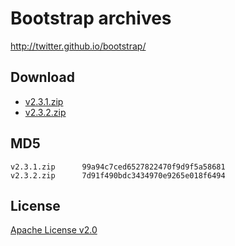 # Bootstrap archives

http://twitter.github.io/bootstrap/

## Download

* [v2.3.1.zip](https://github.com/kaosf/bootstrap-archives/raw/master/v2.3.1.zip)
* [v2.3.2.zip](https://github.com/kaosf/bootstrap-archives/raw/master/v2.3.2.zip)

## MD5

```
v2.3.1.zip      99a94c7ced6527822470f9d9f5a58681
v2.3.2.zip      7d91f490bdc3434970e9265e018f6494
```

## License

[Apache License v2.0](http://www.apache.org/licenses/LICENSE-2.0)
